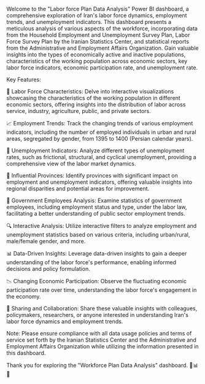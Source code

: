 Welcome to the "Labor force Plan Data Analysis" Power BI dashboard, a comprehensive exploration of Iran's labor force dynamics, employment trends, and unemployment indicators. This dashboard presents a meticulous analysis of various aspects of the workforce, incorporating data from the Household Employment and Unemployment Survey Plan, Labor Force Survey Plan by the Iranian Statistics Center, and statistical reports from the Administrative and Employment Affairs Organization. Gain valuable insights into the types of economically active and inactive populations, characteristics of the working population across economic sectors, key labor force indicators, economic participation rate, and unemployment rate.

Key Features:

👥 Labor Force Characteristics: Delve into interactive visualizations showcasing the characteristics of the working population in different economic sectors, offering insights into the distribution of labor across service, industry, agriculture, public, and private sectors.

📈 Employment Trends: Track the changing trends of various employment indicators, including the number of employed individuals in urban and rural areas, segregated by gender, from 1395 to 1400 (Persian calendar years).

🔄 Unemployment Indicators: Analyze different types of unemployment rates, such as frictional, structural, and cyclical unemployment, providing a comprehensive view of the labor market dynamics.

📍 Influential Provinces: Identify provinces with significant impact on employment and unemployment indicators, offering valuable insights into regional disparities and potential areas for improvement.

💼 Government Employees Analysis: Examine statistics of government employees, including employment status and type, under the labor law, facilitating a better understanding of public sector employment trends.

🔍 Interactive Analysis: Utilize interactive filters to analyze employment and unemployment statistics based on various criteria, including urban/rural, male/female gender, and more.

📊 Data-Driven Insights: Leverage data-driven insights to gain a deeper understanding of the labor force's performance, enabling informed decisions and policy formulation.

📉 Changing Economic Participation: Observe the fluctuating economic participation rate over time, understanding the labor force's engagement in the economy.

📣 Sharing and Collaboration: Share these valuable insights with colleagues, policymakers, researchers, or anyone interested in understanding Iran's labor force dynamics and employment trends.

Note: Please ensure compliance with all data usage policies and terms of service set forth by the Iranian Statistics Center and the Administrative and Employment Affairs Organization while utilizing the information presented in this dashboard.

Thank you for exploring the "Workforce Plan Data Analysis" dashboard. 👥📊🚀
